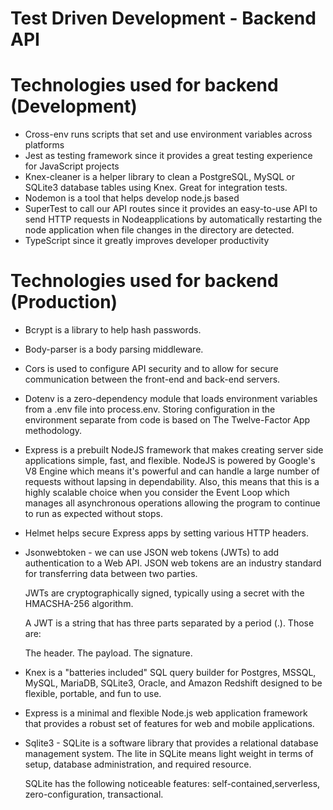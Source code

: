 # Test Driven Development - Backend API 
# Technologies used for backend (Development)
- Cross-env runs scripts that set and use environment variables across platforms
- Jest as testing framework since it provides a great testing experience for JavaScript projects
- Knex-cleaner is a helper library to clean a PostgreSQL, MySQL or SQLite3 database tables using Knex. Great for integration tests.
- Nodemon is a tool that helps develop node.js based 
- SuperTest to call our API routes since it provides an easy-to-use API to send HTTP requests in Nodeapplications by automatically restarting the node application when file changes in the directory are detected.
- TypeScript since it greatly improves developer productivity

# Technologies used for backend (Production)
- Bcrypt is a library to help hash passwords.
- Body-parser is a body parsing middleware.
- Cors is used to configure API security and to allow for secure communication between the front-end and back-end servers.
- Dotenv is a zero-dependency module that loads environment variables from a .env file into process.env. Storing configuration in the environment separate from code is based on The Twelve-Factor App methodology.
- Express is a prebuilt NodeJS framework that makes creating server side applications simple, fast, and flexible. NodeJS is powered by Google's V8 Engine which means it's powerful and can handle a large number of requests without lapsing in dependability. Also, this means that this is a highly scalable choice when you consider the Event Loop which manages all asynchronous operations allowing the program to continue to run as expected without stops. 
- Helmet helps secure Express apps by setting various HTTP headers.
- Jsonwebtoken - we can use JSON web tokens (JWTs) to add authentication to a Web API. JSON web tokens are an industry standard for transferring data between two parties.

    JWTs are cryptographically signed, typically using a secret with the HMACSHA-256 algorithm.

    A JWT is a string that has three parts separated by a period (.). Those are:

    The header.
    The payload.
    The signature.
- Knex is a "batteries included" SQL query builder for Postgres, MSSQL, MySQL, MariaDB, SQLite3, Oracle, and Amazon Redshift designed to be flexible, portable, and fun to use.
- Express is a minimal and flexible Node.js web application framework that provides a robust set of features for web and mobile applications.
- Sqlite3 - SQLite is a software library that provides a relational database management system. The lite in SQLite means light weight in terms of setup, database administration, and required resource.

    SQLite has the following noticeable features: self-contained,serverless, zero-configuration, transactional.




